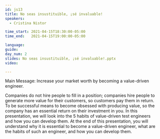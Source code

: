 ```yaml
---
id: js13
title: No seas insustituible, ¡sé invaluable!
speakers:
  - Cristina Nistor

time_start: 2021-04-15T18:30:00-05:00
time_end:   2021-04-15T19:00:00-05:00

language: 
guide:
day_num: 2
slides: No seas insustituible, ¡sé invaluable!.pptx
video: 

---
```


Main Message: Increase your market worth by becoming a value-driven engineer.

Companies do not hire people to fill in a position; companies hire people to generate more value for their customers, so customers pay them in return.
To be successful means to become obsessed with producing value, so the company has an essential return on their investment in you.
In this presentation, we will look into the 5 habits of value-driven test engineers and how you can develop them.
At the end of this presentation, you will understand why it is essential to become a value-driven engineer, what are the habits of such an engineer, and how you can develop them.



